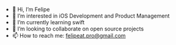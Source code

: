 - 👋 Hi, I’m Felipe
- 👀 I’m interested in iOS Development and Product Management
- 🌱 I’m currently learning swift
- 💞️ I’m looking to collaborate on open source projects
- 📫 How to reach me: felipeat.pro@gmail.com

<!---
felipeat/felipeat is a ✨ special ✨ repository because its `README.md` (this file) appears on your GitHub profile.
You can click the Preview link to take a look at your changes.
--->
